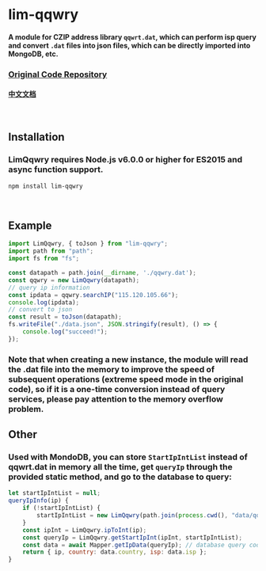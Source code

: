 # lim-qqwry

#### A module for CZIP address library `qqwrt.dat`, which can perform isp query and convert `.dat` files into json files, which can be directly imported into MongoDB, etc.
### [Original Code Repository](https://github.com/cnwhy/lib-qqwry)

#### [中文文档](https://github.com/lim-kim930/lim-qqwry/blob/main/README_CN.md)

<br>

## Installation

### LimQqwry requires **Node.js v6.0.0** or higher for ES2015 and async function support.

```
npm install lim-qqwry
```
<br>

## Example

```javascript
import LimQqwry, { toJson } from "lim-qqwry";
import path from "path";
import fs from "fs";

const datapath = path.join(__dirname, './qqwry.dat');
const qqwry = new LimQqwry(datapath);
// query ip information
const ipdata = qqwry.searchIP("115.120.105.66");
console.log(ipdata);
// convert to json
const result = toJson(datapath);
fs.writeFile("./data.json", JSON.stringify(result), () => {
    console.log("succeed!");
});
```

### Note that when creating a new instance, the module will read the .dat file into the memory to improve the speed of subsequent operations (extreme speed mode in the original code), so if it is a one-time conversion instead of query services, please pay attention to the memory overflow problem.

## Other
### Used with MondoDB, you can store `StartIpIntList` instead of qqwrt.dat in memory all the time, get `queryIp` through the provided static method, and go to the database to query:

```javascript
let startIpIntList = null;
queryIpInfo(ip) {
    if (!startIpIntList) {
        startIpIntList = new LimQqwry(path.join(process.cwd(), "data/qqwry.dat")).getStartIpIntList();
    }
    const ipInt = LimQqwry.ipToInt(ip);
    const queryIp = LimQqwry.getStartIpInt(ipInt, startIpIntList);
    const data = await Mapper.getIpData(queryIp); // database query code example
    return { ip, country: data.country, isp: data.isp };
}
```
